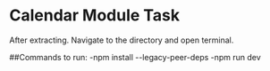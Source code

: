 # Calendar Module Task



After extracting.
Navigate to the directory and open terminal.



##Commands to run:
-npm install --legacy-peer-deps
-npm run dev

